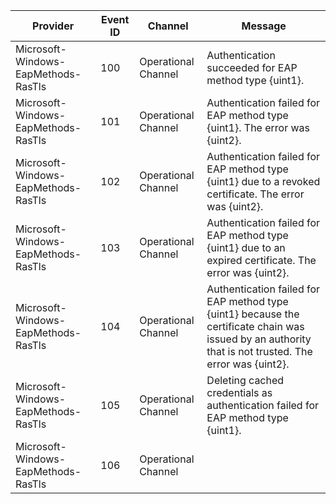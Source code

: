 Provider                             |  Event ID  |  Channel              |  Message
-------------------------------------|------------|-----------------------|--------------------------------------------------------------------------------------------------------------------------------------------------------
Microsoft-Windows-EapMethods-RasTls  |  100       |  Operational Channel  |  Authentication succeeded for EAP method type {uint1}.
Microsoft-Windows-EapMethods-RasTls  |  101       |  Operational Channel  |  Authentication failed for EAP method type {uint1}. The error was {uint2}.
Microsoft-Windows-EapMethods-RasTls  |  102       |  Operational Channel  |  Authentication failed for EAP method type {uint1} due to a revoked certificate. The error was {uint2}.
Microsoft-Windows-EapMethods-RasTls  |  103       |  Operational Channel  |  Authentication failed for EAP method type {uint1} due to an expired certificate. The error was {uint2}.
Microsoft-Windows-EapMethods-RasTls  |  104       |  Operational Channel  |  Authentication failed for EAP method type {uint1} because the certificate chain was issued by an authority that is not trusted. The error was {uint2}.
Microsoft-Windows-EapMethods-RasTls  |  105       |  Operational Channel  |  Deleting cached credentials as authentication failed for EAP method type {uint1}.
Microsoft-Windows-EapMethods-RasTls  |  106       |  Operational Channel  |